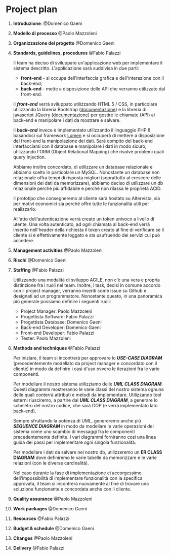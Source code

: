 # Project plan

1.  **Introduzione**: @Domenico Gaeni

2.  **Modello di processo** @Paolo Mazzoleni

3.  **Organizzazione del progetto** @Domenico Gaeni

4.  **Standards, guidelines, procedures** @Fabio Palazzi

    Il team ha deciso di sviluppare un'applicazione web per implementare il sistema descritto. L'applicazione sarà suddivisa in due parti: 
    
    - **front-end** - si occupa dell'interfaccia grafica e dell'interazione con il back-end;
    - **back-end** - mette a disposizione delle API che verranno utilizzate dal front-end.
    
    Il ***front-end*** verrà sviluppato utilizzando HTML 5 / CSS, in particolare utilizzando la libreria Bootstrap ([documentazione](https://getbootstrap.com/)) e la libreria di javascript JQuery ([documentazione](https://api.jquery.com/)) per gestire le chiamate (API) al back-end e manipolare i dati da mostrare e salvare.
    
    Il ***back-end*** invece è implementato utilizzando il linguaggio PHP 8 basandoci sul framework [Lumen](https://lumen.laravel.com/) e si occuperà di mettere a disposizione del front-end la manipolazione dei dati. Sarà compito del back-end interfacciarsi con il database e manipolare i dati in modo sicuro, utilizzando l'ORM (Object Relational Mapping) che risolve problemi quali query Injection.
    
    Abbiamo inoltre concordato, di utilizzare un database relazionale e abbiamo scelto in particolare un MySQL. Nonostante un database non relazionale offra tempi di risposta migliori (soprattutto al crescere delle dimensioni dei dati da memorizzare), abbiamo deciso di utilizzare un db relazionale perché più affidabile e perché non rilassa le proprietà ACID.
    
    Il prototipo che consegneremo al cliente sarà hostato su Altervista, sia per motivi economici sia perché offre tutte le funzionalità utili per realizzarlo.
    
    All'atto dell'autenticazione verrà creato un token univoco a livello di utente. Una volta autenticato, ad ogni chiamata al back-end verrà inserito nell'header della richiesta il token creato al fine di verificare se il cliente si è effettivamente loggato e sta usufruendo dei servizi cui può accedere.

5.  **Management activities** @Paolo Mazzoleni

6.  **Rischi** @Domenico Gaeni

7.  **Staffing** @Fabio Palazzi
    
    Utilizzando una modalità di sviluppo AGILE, non c'è una vera e propria distinzione fra i ruoli nel team. Inoltre, i task, decisi in comune accordo con il project manager, verranno inseriti come issue su Github e designati ad un programmatore. Nonostante questo, in una panoramica più generale possiamo definire i seguenti ruoli:
    
    - Project Manager: Paolo Mazzoleni
    - Progettista Software: Fabio Palazzi
    - Progettista Database: Domenico Gaeni
    - Back-end Developer: Domenico Gaeni
    - Front-end Developer: Fabio Palazzi
    - Tester: Paolo Mazzoleni

8.  **Methods and techniques** @Fabio Palazzi
    
    Per iniziare, il team si incontrerà per approvare lo ***USE-CASE DIAGRAM*** (precedentemente modellato da project manager e concordato con il cliente) in modo da definire i casi d'uso ovvero le iterazioni fra le varie componenti.
    
    Per modellare il nostro sistema utilizziamo delle ***UML CLASS DIAGRAM**.* Questi diagrammi mostreranno le varie classi del nostro sistema ognuna delle quali conterrà attributi e metodi da implementare. Utilizzando tool esterni riusciremo, a partire dal ***UML CLASS DIAGRAM***, a generare lo scheletro del nostro codice, che sarà OOP (e verrà implementato lato back-end).
    
    Sempre sfruttando la potenza di UML, genereremo anche più ***SEQUENCE DIAGRAM*** in modo da modellare le varie operazioni del sistema come uno scambio di messaggi fra le componenti precedentemente definite. I vari diagrammi forniranno così una linea guida dei passi per implementare ogni singola funzionalità.
    
    Per modellare i dati da salvare nel nostro db, utilizzeremo un **ER CLASS DIAGRAM** dove definiremo le varie tabelle da memorizzare e le varie relazioni (con le diverse cardinalità).
    
    Nel caso durante la fase di implementazione ci accorgessimo dell'impossibilità di implementare funzionalità con la specifica approvata, il team si incontrerà nuovamente al fine di trovare una soluzione funzionante e concordata anche con il cliente.
    
9.  **Quality assurance** @Paolo Mazzoleni

10. **Work packages** @Domenico Gaeni

11. **Resources** @Fabio Palazzi

12. **Budget & schedule** @Domenico Gaeni

13. **Changes** @Paolo Mazzoleni

14. **Delivery** @Fabio Palazzi
